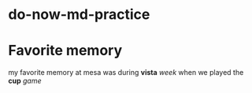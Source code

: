 # do-now-md-practice
# Favorite memory
my favorite memory at mesa was during **vista** *week* when we played the **cup** *game*

